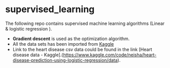 # supervised_learning
The following repo contains supervised machine learning algorithms (Linear & logistic regression ).
- **Gradient descent** is used as the optimization algorithm.
- All the data sets has been imported from [Kaggle](https://www.kaggle.com/)
- Link to the heart disease csv data could be found in the link [Heart disease data - Kaggle].(https://www.kaggle.com/code/neisha/heart-disease-prediction-using-logistic-regression/data).
